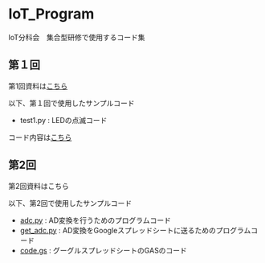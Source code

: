 # IoT_Program
IoT分科会　集合型研修で使用するコード集

## 第１回
第1回資料は[こちら](https://github.com/Sangise/IoT_Program/tree/main/R3%E7%AC%AC%EF%BC%91%E5%9B%9E)



以下、第１回で使用したサンプルコード


- test1.py : LEDの点滅コード


コード内容は[こちら](https://github.com/Sangise/IoT_Program/blob/main/R3%E7%AC%AC%EF%BC%91%E5%9B%9E/test1.py)

## 第2回
第2回資料はこちら

以下、第2回で使用したサンプルコード


- [adc.py](https://github.com/Sangise/IoT_Program/blob/main/R3%E7%AC%AC2%E5%9B%9E/adc.py) : AD変換を行うためのプログラムコード
- [get_adc.py](https://github.com/Sangise/IoT_Program/blob/main/R3%E7%AC%AC2%E5%9B%9E/get_adc.py) : AD変換をGoogleスプレッドシートに送るためのプログラムコード
- [code.gs](https://github.com/Sangise/IoT_Program/blob/main/R3%E7%AC%AC2%E5%9B%9E/code.gs) : グーグルスプレッドシートのGASのコード
